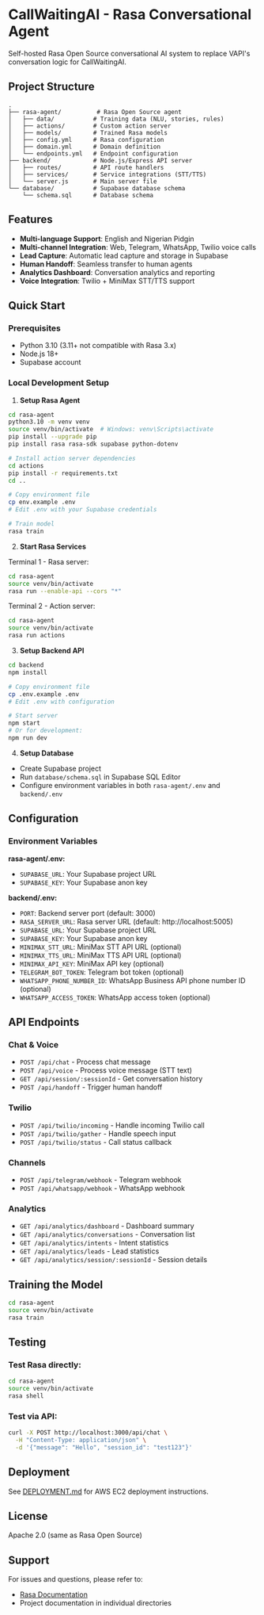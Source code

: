 # CallWaitingAI - Rasa Conversational Agent

Self-hosted Rasa Open Source conversational AI system to replace VAPI's conversation logic for CallWaitingAI.

## Project Structure

```
.
├── rasa-agent/          # Rasa Open Source agent
│   ├── data/           # Training data (NLU, stories, rules)
│   ├── actions/        # Custom action server
│   ├── models/         # Trained Rasa models
│   ├── config.yml      # Rasa configuration
│   ├── domain.yml      # Domain definition
│   └── endpoints.yml   # Endpoint configuration
├── backend/            # Node.js/Express API server
│   ├── routes/         # API route handlers
│   ├── services/       # Service integrations (STT/TTS)
│   └── server.js       # Main server file
└── database/           # Supabase database schema
    └── schema.sql      # Database schema

```

## Features

- **Multi-language Support**: English and Nigerian Pidgin
- **Multi-channel Integration**: Web, Telegram, WhatsApp, Twilio voice calls
- **Lead Capture**: Automatic lead capture and storage in Supabase
- **Human Handoff**: Seamless transfer to human agents
- **Analytics Dashboard**: Conversation analytics and reporting
- **Voice Integration**: Twilio + MiniMax STT/TTS support

## Quick Start

### Prerequisites

- Python 3.10 (3.11+ not compatible with Rasa 3.x)
- Node.js 18+
- Supabase account

### Local Development Setup

1. **Setup Rasa Agent**

```bash
cd rasa-agent
python3.10 -m venv venv
source venv/bin/activate  # Windows: venv\Scripts\activate
pip install --upgrade pip
pip install rasa rasa-sdk supabase python-dotenv

# Install action server dependencies
cd actions
pip install -r requirements.txt
cd ..

# Copy environment file
cp env.example .env
# Edit .env with your Supabase credentials

# Train model
rasa train
```

2. **Start Rasa Services**

Terminal 1 - Rasa server:
```bash
cd rasa-agent
source venv/bin/activate
rasa run --enable-api --cors "*"
```

Terminal 2 - Action server:
```bash
cd rasa-agent
source venv/bin/activate
rasa run actions
```

3. **Setup Backend API**

```bash
cd backend
npm install

# Copy environment file
cp .env.example .env
# Edit .env with configuration

# Start server
npm start
# Or for development:
npm run dev
```

4. **Setup Database**

- Create Supabase project
- Run `database/schema.sql` in Supabase SQL Editor
- Configure environment variables in both `rasa-agent/.env` and `backend/.env`

## Configuration

### Environment Variables

**rasa-agent/.env:**
- `SUPABASE_URL`: Your Supabase project URL
- `SUPABASE_KEY`: Your Supabase anon key

**backend/.env:**
- `PORT`: Backend server port (default: 3000)
- `RASA_SERVER_URL`: Rasa server URL (default: http://localhost:5005)
- `SUPABASE_URL`: Your Supabase project URL
- `SUPABASE_KEY`: Your Supabase anon key
- `MINIMAX_STT_URL`: MiniMax STT API URL (optional)
- `MINIMAX_TTS_URL`: MiniMax TTS API URL (optional)
- `MINIMAX_API_KEY`: MiniMax API key (optional)
- `TELEGRAM_BOT_TOKEN`: Telegram bot token (optional)
- `WHATSAPP_PHONE_NUMBER_ID`: WhatsApp Business API phone number ID (optional)
- `WHATSAPP_ACCESS_TOKEN`: WhatsApp access token (optional)

## API Endpoints

### Chat & Voice

- `POST /api/chat` - Process chat message
- `POST /api/voice` - Process voice message (STT text)
- `GET /api/session/:sessionId` - Get conversation history
- `POST /api/handoff` - Trigger human handoff

### Twilio

- `POST /api/twilio/incoming` - Handle incoming Twilio call
- `POST /api/twilio/gather` - Handle speech input
- `POST /api/twilio/status` - Call status callback

### Channels

- `POST /api/telegram/webhook` - Telegram webhook
- `POST /api/whatsapp/webhook` - WhatsApp webhook

### Analytics

- `GET /api/analytics/dashboard` - Dashboard summary
- `GET /api/analytics/conversations` - Conversation list
- `GET /api/analytics/intents` - Intent statistics
- `GET /api/analytics/leads` - Lead statistics
- `GET /api/analytics/session/:sessionId` - Session details

## Training the Model

```bash
cd rasa-agent
source venv/bin/activate
rasa train
```

## Testing

### Test Rasa directly:

```bash
cd rasa-agent
source venv/bin/activate
rasa shell
```

### Test via API:

```bash
curl -X POST http://localhost:3000/api/chat \
  -H "Content-Type: application/json" \
  -d '{"message": "Hello", "session_id": "test123"}'
```

## Deployment

See [DEPLOYMENT.md](./DEPLOYMENT.md) for AWS EC2 deployment instructions.

## License

Apache 2.0 (same as Rasa Open Source)

## Support

For issues and questions, please refer to:
- [Rasa Documentation](https://rasa.com/docs/rasa)
- Project documentation in individual directories

